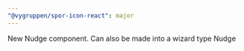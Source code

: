 ```yaml
---
"@vygruppen/spor-icon-react": major
---
```


New Nudge component. Can also be made into a wizard type Nudge
